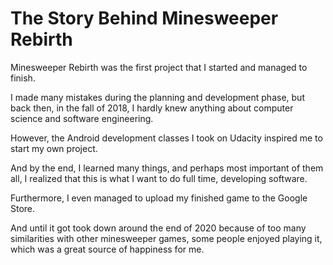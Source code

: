 # The Story Behind Minesweeper Rebirth

Minesweeper Rebirth was the first project that I started and managed to finish.

I made many mistakes during the planning and development phase, but back then, in the fall of 2018, I hardly knew anything about computer science and software engineering.

However, the Android development classes I took on Udacity inspired me to start my own project.

And by the end, I learned many things, and perhaps most important of them all, I realized that this is what I want to do full time, developing software.

Furthermore, I even managed to upload my finished game to the Google Store.

And until it got took down around the end of 2020 because of too many similarities with other minesweeper games, some people enjoyed playing it, which was a great source of happiness for me.
